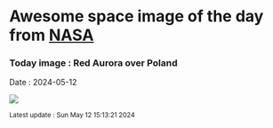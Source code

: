 
# Awesome space image of the day from [NASA](https://api.nasa.gov/)

### Today image : Red Aurora over Poland
Date : 2024-05-12

![](https://apod.nasa.gov/apod/image/2405/AuroraPoland_Durlej_960.jpg)

<small>Latest update : Sun May 12 15:13:21 2024</small>
        